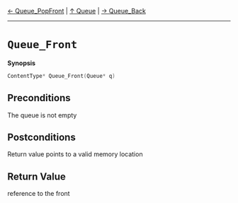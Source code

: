 [&#8592; Queue_PopFront](HTL_queue.t.h--queue--queue_popfront.md) | [&#8593; Queue](HTL_queue.t.h--queue.md) | [&#8594; Queue_Back](HTL_queue.t.h--queue--queue_back.md)
***

# `Queue_Front`
**Synopsis**

```cpp
ContentType* Queue_Front(Queue* q)
```
## Preconditions

The queue is not empty

## Postconditions

Return value points to a valid memory location



## Return Value

reference to the front


